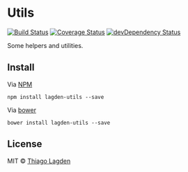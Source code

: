 # Utils
[![Build Status][ci-img]][ci]
[![Coverage Status][cover-img]][cover]
[![devDependency Status][devDep-img]][devDep]

[ci-img]:     https://travis-ci.org/lagden/utils.svg
[ci]:         https://travis-ci.org/lagden/utils
[cover-img]:  https://codecov.io/github/lagden/utils/coverage.svg?branch=master
[cover]:      https://codecov.io/github/lagden/utils?branch=master
[devDep-img]: https://david-dm.org/lagden/utils/dev-status.svg
[devDep]:     https://david-dm.org/lagden/utils#info=devDependencies


Some helpers and utilities.


## Install

Via [NPM](https://www.npmjs.com/)

```
npm install lagden-utils --save
```

Via [bower](https://bower.io/)

```
bower install lagden-utils --save
```


## License

MIT © [Thiago Lagden](http://lagden.in)
